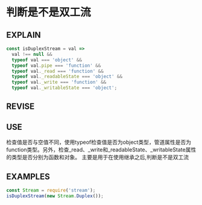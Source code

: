 # 判断是不是双工流

## EXPLAIN
```javascript
const isDuplexStream = val =>
  val !== null &&
  typeof val === 'object' &&
  typeof val.pipe === 'function' &&
  typeof val._read === 'function' &&
  typeof val._readableState === 'object' &&
  typeof val._write === 'function' &&
  typeof val._writableState === 'object';
```
## REVISE

## USE
检查值是否与空值不同，使用typeof检查值是否为object类型，管道属性是否为function类型。另外，检查_read、_write和_readableState、_writableState属性的类型是否分别为函数和对象。
主要是用于在使用继承之后,判断是不是双工流
## EXAMPLES
```javascript
const Stream = require('stream');
isDuplexStream(new Stream.Duplex()); 
```